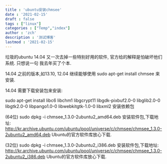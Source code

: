 ```yaml
---
title : 'ubuntu安装chmsee'
date : '2021-02-15'
draft : false
tags : ["linux"]
categories : ["Temp","index"]
author : 'zch'
description : '测试博客'
lastmod : '2021-02-15'
---
```


垃圾的ubuntu 14.04 又一次去掉一些特别好用的软件,  官方给的解释是怕破坏他们系统. 只想说一句 我去年买了个本.

14.04 之前的版本,如13.10, 12.04 继续能够使用 sudo apt-get install chmsee  来安装.

14.04 需要下载安装包来安装:

sudo apt-get install libc6 libchm1 libgcrypt11 libgdk-pixbuf2.0-0 libglib2.0-0 libgtk2.0-0 libpango1.0-0 libwebkitgtk-1.0-0 libxml2  安装依赖包

(64位)    sudo dpkg -i chmsee_1.3.0-2ubuntu2_amd64.deb  安装软件包,下载地址: http://kr.archive.ubuntu.com/ubuntu/pool/universe/c/chmsee/chmsee_1.3.0-2ubuntu2_amd64.deb  Ubuntu的官方软件库放心下载.

(32位)    sudo dpkg -i chmsee_1.3.0-2ubuntu2_i386.deb 安装软件包,下载地址: http://kr.archive.ubuntu.com/ubuntu/pool/universe/c/chmsee/chmsee_1.3.0-2ubuntu2_i386.deb Ubuntu的官方软件库放心下载.
